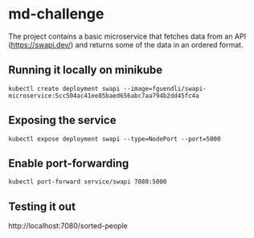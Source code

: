 # md-challenge

The project contains a basic microservice that fetches data from an API (https://swapi.dev/) and returns some of the data in an ordered format.

## Running it locally on minikube

```
kubectl create deployment swapi --image=fguendli/swapi-microservice:5cc504ac41ee85baed656abc7aa794b2dd45fc4a
```

## Exposing the service

```
kubectl expose deployment swapi --type=NodePort --port=5000
```

## Enable port-forwarding

```
kubectl port-forward service/swapi 7080:5000
```

## Testing it out

http://localhost:7080/sorted-people

